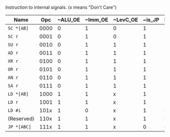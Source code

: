 Instruction to internal signals. (x means "Don't Care")

|      Name       | Opc  | ~ALU_OE | ~Imm_OE | ~LevC_OE | ~is_JP | BUS_EN | Memmode | ALU_~Eb | ~Stack_LE | I0a | I1a | I2a | I3a | Mem_R |
| --------------- | ---- | ------- | ------- | -------- | ------ | ------ | ------- | ------- | --------- | --- | --- | --- | --- | ----- |
| ```SC *[AB]```  | 0000 | 0       | 1       | 0        | 1      | 1      | 1       | 1       | 1         | x   | x   | x   | x   | 0     |
| ```SC r```      | 0001 | 0       | 1       | 0        | 1      | 1      | 0       | 1       | 1         | x   | x   | x   | x   | 0     |
| ```SU r```      | 0010 | 0       | 1       | 1        | 1      | 1      | 0       | 0       | 1         | 1   | 1   | 0   | 0   | 0     |
| ```AD r```      | 0011 | 0       | 1       | 1        | 1      | 1      | 0       | 0       | 1         | 0   | 0   | 1   | 1   | 0     |
| ```XR r```      | 0100 | 0       | 1       | 1        | 1      | 1      | 0       | 1       | 1         | 0   | 1   | 1   | 0   | 0     |
| ```OR r```      | 0101 | 0       | 1       | 1        | 1      | 1      | 0       | 1       | 1         | 0   | 1   | 1   | 1   | 0     |
| ```AN r```      | 0110 | 0       | 1       | 1        | 1      | 1      | 0       | 1       | 1         | 0   | 0   | 0   | 1   | 0     |
| ```SA r```      | 0111 | 0       | 1       | 1        | 1      | 1      | 0       | 1       | 1         | 0   | 1   | 0   | 1   | 0     |
| ```LD *[AB]```  | 1000 | 1       | 1       | x        | 1      | 1      | 1       | x       | 0         | x   | x   | x   | x   | 1     |
| ```LD r```      | 1001 | 1       | 1       | x        | 1      | 1      | 0       | x       | 0         | x   | x   | x   | x   | 1     |
| ```LD #i```     | 101x | 1       | 0       | x        | 1      | 0      | 0       | x       | 0         | x   | x   | x   | x   | 0     |
| (Reserved)      | 110x | 1       | 1       | x        | 1      | 0      | 0       | x       | 0         | x   | x   | x   | x   | 0     |
| ```JP *[ABC]``` | 111x | 1       | 1       | x        | 0      | 0      | 0       | x       | 1         | x   | x   | x   | x   | 0     |